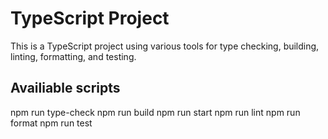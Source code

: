# TypeScript Project

This is a TypeScript project using various tools for type checking, building, linting, formatting, and testing.

## Availiable scripts
npm run type-check
npm run build
npm run start
npm run lint
npm run format
npm run test

